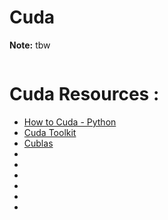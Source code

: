 # Cuda

**Note:** tbw




```

```

# Cuda Resources :

  * [How to Cuda - Python](https://developer.nvidia.com/how-to-cuda-python)
  * [Cuda Toolkit](https://developer.nvidia.com/cuda-toolkit)
  * [Cublas](https://developer.nvidia.com/cublas)
  * [](https://developer.nvidia.com/cusparse)
  * [](https://developer.nvidia.com/cufft)
  * [](https://developer.nvidia.com/nccl)
  * [](https://developer.nvidia.com/nvgraph)
  * [](https://developer.nvidia.com/thrust)
  * [](https://docs.nvidia.com/cuda/nvblas/index.html#abstract)
